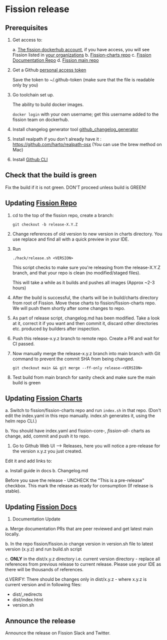 # Fission release

## Prerequisites

1. Get access to:

   a. [The fission dockerhub account](https://hub.docker.com/r/fission/), if you have access, you will see Fission listed in [your organizations](https://hub.docker.com/organizations/)
   b. [Fission-charts repo](https://github.com/fission/fission-charts)
   c. [Fission Documentation Repo](https://github.com/fission/fission.io)
   d. [Fission main repo](https://github.com/fission/fission)

2. Get a Github [personal access token](https://help.github.com/articles/creating-a-personal-access-token-for-the-command-line/)

   Save the token to ~/.github-token (make sure that the file is readable only by you)

3. Go toolchain set up.

   The ability to build docker images.

   `docker login` with your own username; get this username added to
   the fission team on dockerhub.

4. Install changelog generator tool [github_changelog_generator](https://github.com/github-changelog-generator/github-changelog-generator)

5. Install realpath if you don't already have it : https://github.com/harto/realpath-osx (You can use the brew method on Mac)

6. Install [Github CLI](https://cli.github.com/)

## Check that the build is green

Fix the build if it is not green. DON'T proceed unless build is GREEN!

## Updating [Fission Repo](https://github.com/fission/fission)

1. cd to the top of the fission repo, create a branch:

   ```shell
   git checkout -b release-X.Y.Z
   ```

2. Change references of old version to new version in charts directory. You use replace and find all with a quick preview in your IDE.

3. Run

   `./hack/release.sh <VERSION>`

   This script checks to make sure you're releasing from the release-X.Y.Z
   branch, and that your repo is clean (no modified/staged files).

   This will take a while as it builds and pushes all images (Approx ~2-3 hours)

4. After the build is successful, the charts will be in build/charts directory from root of Fission. Move these charts to fission/fission-charts repo. We will push them shortly after some changes to repo.

5. As part of release script, changelog.md has been modified. Take a look at it, correct it if you want and then commit it, discard other directories etc. produced by builders after inspection.

6. Push this release-x.y.z branch to remote repo. Create a PR and wait for CI passed.

7. Now manually merge the release-x.y.z branch into main branch with Git command to prevent the commit SHA from being changed.

    `git checkout main && git merge --ff-only release-<VERSION>`

8. Test build from main branch for sanity check and make sure the main build is green

## Updating [Fission Charts](https://github.com/fission/fission-charts)

a. Switch to fission/fission-charts repo and run `index.sh` in that repo.  (Don't edit the index.yaml in this repo manually.  index.sh generates it, using the helm repo CLI.)

b. You should have index.yaml and fission-core-*, fission-all-* charts as change, add, commit and push it to repo.

1. Go to Github Web UI --> Releases, here you will notice a pre-release for the version x.y.z you just created.

Edit it and add links to:

a. Install guide in docs
b. Changelog.md

Before you save the release - UNCHECK the "This is a pre-release" checkbox. This mark the release as ready for consumption (If release is stable).

## Updating [Fission Docs](https://github.com/fission/fission.io)

1. Documentation Update

a. Merge documentation PRs that are peer reviewed and get latest main locally.

b. In the repo fission/fission.io change version in version.sh file to latest version (x.y.z) and run build.sh script

c. **ONLY** in the dist/x.y.z directory i.e. current version directory - replace all references from previous release to current release. Please use your IDE as there will be thousands of references.

d.VERIFY: There should be changes only in dist/x.y.z - where x.y.z is current version and in following files:

- dist/_redirects
- dist/index.html
- version.sh

## Announce the release

Announce the release on Fission Slack and Twitter.
